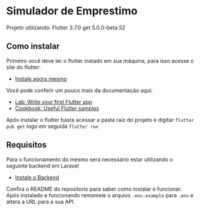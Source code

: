 # Simulador de Emprestimo

Projeto utilizando:
Flutter 3.7.0
get 5.0.0-beta.52

## Como instalar

Primeiro você deve ter o flutter instado em sua máquina, para isso acesse o site do flutter:

- [Instale agora mesmo](https://docs.flutter.dev/get-started/install)

Você pode conferir um pouco mais da documentação aqui:

- [Lab: Write your first Flutter app](https://docs.flutter.dev/get-started/codelab)
- [Cookbook: Useful Flutter samples](https://docs.flutter.dev/cookbook)

Após instalar o flutter basta acessar a pasta raiz do projeto e digitar `flutter pub get` logo em seguida `flutter run`

## Requisitos

Para o funcionamento do mesmo será necessário estar utilizando o seguinte backend em Laravel

- [Instale o Backend](https://github.com/gabriieelreeis/api_comparador)

Confira o README do repositorio para saber como instalar e funcionar.
Após instalado e funcionando remomeie o arquivo `.env.example` para `.env` e altera a URL para a sua API.
